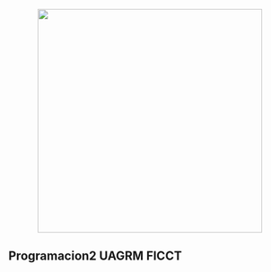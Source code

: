 <p align="center"><a href="https://www.uagrm.edu.bo/" target="_blank"><img src="https://www.uagrm.edu.bo/img/logo-88x707.png" width="400"></a></p>

## Programacion2 UAGRM FICCT
